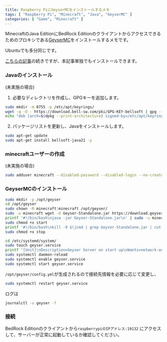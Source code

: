 ```yaml
---
title: Raspberry PiにGeyserMCをインストールするメモ
tags: [ "Raspberry Pi", "Minecraft", "Java", "GeyserMC" ]
categories: [ "Game", "Minecraft" ]
---
```

MinecraftのJava EditionにBedRock Editionのクライアントからアクセスできるためのプロキシである[GeyserMC](https://geysermc.org/)をインストールするメモです。

Ubuntuでも多分同じです。

[こちらの記事](/entries/830)の続きですが、本記事単独でもインストールできます。

### Javaのインストール
(未実施の場合)

1. 必要なディレクトリを作成し、GPGキーを追加します。
```bash
sudo mkdir -m 0755 -p /etc/apt/keyrings/
wget -q -O - https://download.bell-sw.com/pki/GPG-KEY-bellsoft | gpg --dearmor | sudo tee /etc/apt/keyrings/GPG-KEY-bellsoft.gpg > /dev/null
echo "deb [arch=$(dpkg --print-architecture) signed-by=/etc/apt/keyrings/GPG-KEY-bellsoft.gpg] https://apt.bell-sw.com/ stable main" | sudo tee /etc/apt/sources.list.d/bellsoft.list
```

2. パッケージリストを更新し、Javaをインストールします。
```bash
sudo apt-get update
sudo apt-get install bellsoft-java21 -y
```

### minecraftユーザーの作成

(未実施の場合)

```bash
sudo adduser minecraft --disabled-password --disabled-login --no-create-home --gecos ""
```

### GeyserMCのインストール

```bash
sudo mkdir -p /opt/geyser
cd /opt/geyser
sudo chown -R minecraft:minecraft /opt/geyser/
sudo -u minecraft wget -O Geyser-Standalone.jar https://download.geysermc.org/v2/projects/geyser/versions/latest/builds/latest/downloads/standalone
printf '#!/bin/bash\njava -jar Geyser-Standalone.jar\n' | sudo -u minecraft tee start > /dev/null
sudo chmod +x start
printf '#!/bin/bash\nkill -9 $(jcmd | grep Geyser-Standalone.jar | cut -d" " -f1)' | sudo -u minecraft tee stop > /dev/null
sudo chmod +x stop
```

```bash
cd /etc/systemd/system/
sudo touch geyser.service
printf '[Unit]\nDescription=Geyser Server on start up\nWants=network-online.target\n[Service]\nUser=minecraft\nWorkingDirectory=/opt/geyser\nExecStart=/opt/geyser/start\nStandardInput=null\n[Install]\nWantedBy=multi-user.target' | sudo tee geyser.service > /dev/null
sudo systemctl daemon-reload
sudo systemctl enable geyser.service
sudo systemctl start geyser.service
```

`/opt/geyser/config.yml`が生成されるので接続先情報を必要に応じて変更し、

```bash
sudo systemctl restart geyser.service
```

ログは

```bash
journalctl -u geyser -f
```

### 接続

BedRock Editionのクライアントから`raspberrypiのIPアドレス:19132` にアクセスして、サーバーが正常に起動しているか確認してください。